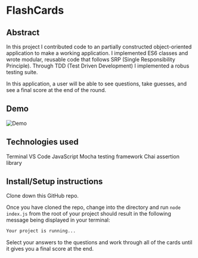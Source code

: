 # FlashCards 

## Abstract
In this project I contributed code to an partially constructed object-oriented application to make a working application. I implemented ES6 classes and wrote modular, reusable code that follows SRP (Single Responsibility Principle). Through TDD (Test Driven Development) I implemented a robus testing suite.

In this application, a user will be able to see questions, take guesses, and see a final score at the end of the round.

## Demo
![Demo](https://media.giphy.com/media/v1.Y2lkPTc5MGI3NjExOTA4OTUwN2RkNjYxZjYzNzI2ZmVjNTUxNTlhYjZlYmNhMzQ2NzFjOSZjdD1n/6ovPpoyXnotzkv2rTm/giphy.gif)

## Technologies used
Terminal
VS Code
JavaScript
Mocha testing framework
Chai assertion library

## Install/Setup instructions

Clone down this GitHub repo.

Once you have cloned the repo, change into the directory and run
`node index.js` from the root of your project should result in the following message being displayed in your terminal: 

```bash
Your project is running...
```

Select your answers to the questions and work through all of the cards until it gives you a final score at the end.